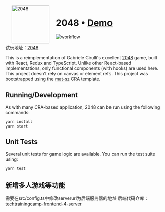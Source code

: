 <img alt="2048" align="left" width="120" hspace="20" src="https://raw.githubusercontent.com/mat-sz/2048/master/public/logo512.png">

# 2048 &bull; [Demo](https://demo.matsz.dev/2048/)

<img alt="workflow" src="https://img.shields.io/github/workflow/status/mat-sz/react-letter/Node.js%20CI%20(yarn)">

试玩地址：[2048](http://techtraining2048.hopto.org)

This is a reimplementation of Gabriele Cirulli's excellent [2048](https://play2048.co) game, built with React, Redux
and TypeScript. Unlike other React-based implementations, only functional components (with hooks) are used here. This project doesn't rely on canvas or element refs. This project was bootstrapped using the [mat-sz](https://github.com/mat-sz/cra-template-mat-sz) CRA template.

## Running/Development

As with many CRA-based application, 2048 can be run using the following commands:

```
yarn install
yarn start
```

## Unit Tests

Several unit tests for game logic are available. You can run the test suite using:

```
yarn test
```

## 新增多人游戏等功能

需要在src/config.ts中修改serverurl为后端服务器的地址
后端代码仓库：[techtrainingcamp-frontend-4-server](https://github.com/PC-hu/techtrainingcamp-frontend-4-server)